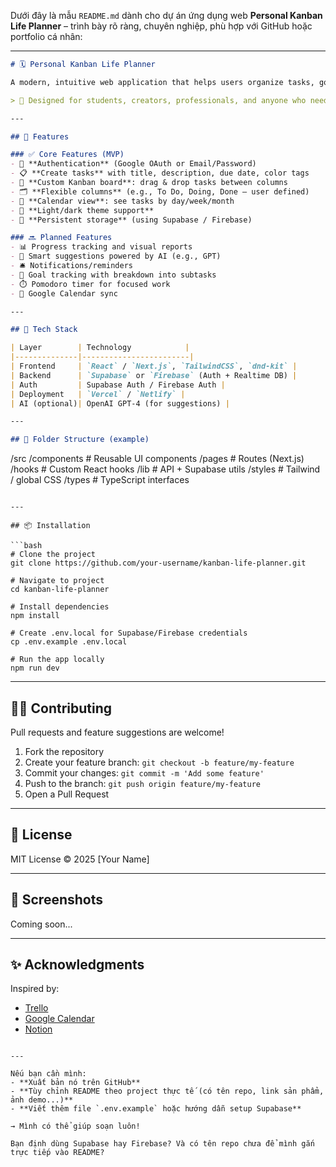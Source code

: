 Dưới đây là mẫu `README.md` dành cho dự án ứng dụng web **Personal Kanban Life Planner** – trình bày rõ ràng, chuyên nghiệp, phù hợp với GitHub hoặc portfolio cá nhân:

---

```markdown
# 🗓️ Personal Kanban Life Planner

A modern, intuitive web application that helps users organize tasks, goals, and personal routines using a drag-and-drop **Kanban board** combined with **calendar scheduling**.

> 🎯 Designed for students, creators, professionals, and anyone who needs a flexible system to manage life and work visually.

---

## 🚀 Features

### ✅ Core Features (MVP)
- 🔐 **Authentication** (Google OAuth or Email/Password)
- 📋 **Create tasks** with title, description, due date, color tags
- 🧩 **Custom Kanban board**: drag & drop tasks between columns
- 🗂️ **Flexible columns** (e.g., To Do, Doing, Done – user defined)
- 📆 **Calendar view**: see tasks by day/week/month
- 🎨 **Light/dark theme support**
- 💾 **Persistent storage** (using Supabase / Firebase)

### 🔜 Planned Features
- 📊 Progress tracking and visual reports
- 🧠 Smart suggestions powered by AI (e.g., GPT)
- 🛎️ Notifications/reminders
- 🧘 Goal tracking with breakdown into subtasks
- ⏱️ Pomodoro timer for focused work
- 🔄 Google Calendar sync

---

## 🧪 Tech Stack

| Layer        | Technology            |
|--------------|------------------------|
| Frontend     | `React` / `Next.js`, `TailwindCSS`, `dnd-kit` |
| Backend      | `Supabase` or `Firebase` (Auth + Realtime DB) |
| Auth         | Supabase Auth / Firebase Auth |
| Deployment   | `Vercel` / `Netlify` |
| AI (optional)| OpenAI GPT-4 (for suggestions) |

---

## 🧱 Folder Structure (example)

```

/src
/components       # Reusable UI components
/pages            # Routes (Next.js)
/hooks            # Custom React hooks
/lib              # API + Supabase utils
/styles           # Tailwind / global CSS
/types            # TypeScript interfaces

````

---

## 📦 Installation

```bash
# Clone the project
git clone https://github.com/your-username/kanban-life-planner.git

# Navigate to project
cd kanban-life-planner

# Install dependencies
npm install

# Create .env.local for Supabase/Firebase credentials
cp .env.example .env.local

# Run the app locally
npm run dev
````

---

## 🧑‍💻 Contributing

Pull requests and feature suggestions are welcome!

1. Fork the repository
2. Create your feature branch: `git checkout -b feature/my-feature`
3. Commit your changes: `git commit -m 'Add some feature'`
4. Push to the branch: `git push origin feature/my-feature`
5. Open a Pull Request

---

## 📄 License

MIT License © 2025 \[Your Name]

---

## 📸 Screenshots

Coming soon...

---

## ✨ Acknowledgments

Inspired by:

* [Trello](https://trello.com)
* [Google Calendar](https://calendar.google.com)
* [Notion](https://notion.so)

```

---

Nếu bạn cần mình:
- **Xuất bản nó trên GitHub**
- **Tùy chỉnh README theo project thực tế (có tên repo, link sản phẩm, ảnh demo...)**
- **Viết thêm file `.env.example` hoặc hướng dẫn setup Supabase**

→ Mình có thể giúp soạn luôn!

Bạn định dùng Supabase hay Firebase? Và có tên repo chưa để mình gắn trực tiếp vào README?
```
